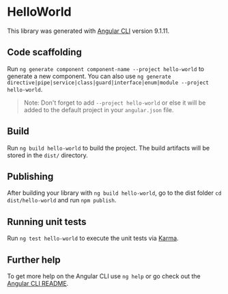 # HelloWorld

This library was generated with [Angular CLI](https://github.com/angular/angular-cli) version 9.1.11.

## Code scaffolding

Run `ng generate component component-name --project hello-world` to generate a new component. You can also use `ng generate directive|pipe|service|class|guard|interface|enum|module --project hello-world`.
> Note: Don't forget to add `--project hello-world` or else it will be added to the default project in your `angular.json` file. 

## Build

Run `ng build hello-world` to build the project. The build artifacts will be stored in the `dist/` directory.

## Publishing

After building your library with `ng build hello-world`, go to the dist folder `cd dist/hello-world` and run `npm publish`.

## Running unit tests

Run `ng test hello-world` to execute the unit tests via [Karma](https://karma-runner.github.io).

## Further help

To get more help on the Angular CLI use `ng help` or go check out the [Angular CLI README](https://github.com/angular/angular-cli/blob/master/README.md).
